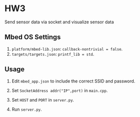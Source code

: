 # HW3 #

Send sensor data via socket and visualize sensor data

## Mbed OS Settings ##

1. ```platform/mbed-lib.json```: ```callback-nontrivial = false```.
2. ```targets/targets.json```: ```printf_lib = std```.

## Usage ##

1. Edit ```mbed_app.json``` to include the correct SSID and password.

2. Set ```SocketAddress addr("IP",port)``` in ```main.cpp```.

3. Set ```HOST``` and ```PORT``` in ```server.py```.

4. Run ```server.py```.